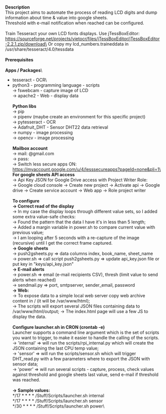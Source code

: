 **Description**\
This project aims to automate the process of reading LCD digits and dump information about time & value into google sheets.\
Threshold with e-mail notification when reached can be configured.\
\
Train Tesseract your own LCD fonts displays. Use jTessBoxEditor: https://sourceforge.net/projects/vietocr/files/jTessBoxEditor/jTessBoxEditor-2.2.1.zip/download\
Or copy my lcd_numbers.traineddata in /usr/share/tesseract/4.0/tessdata\
\
**Prerequisites**\
\
**Apps / Packages**\
* tesseract - OCR\
* python3 - programming language - scripts\
	-> fswebcam - capture image of LCD\
	-> apache2 - Web - display data\
\
**Python libs**\
	-> pip\
	-> pipenv (maybe create an environment for this specific project)\
	-> pytesseract - OCR\
	-> Adafruit_DHT - Sensor DHT22 data retrieval\
	-> numpy - image processing\
	-> opencv - image processing\
\
**Mailbox account**\
	-> mail: <uniqueID>@gmail.com\
	-> pass: <something>\
	-> Switch less secure apps ON: https://myaccount.google.com/u/4/lesssecureapps?pageId=none&pli=1\
\
**For google sheets API access**\
	-> Api Key JSON for Google Drive access with Project Writer Role:\
	-> Google cloud console -> Create new project -> Activate api -> Google drive -> Create service account -> Web app -> Role project writer\
\
**To configure**\
	**-> Correct read of the display**\
		-> In my case the display loops through different value sets, so I added some extra value-safe checks:\
			-> Found the pattern that the data I have it's in less than 5 length;\
    	-> Added a margin variable in power.sh to compare current value with previous value;\
    	-> I am looping after 5 seconds with a re-capture of the image (recursive) until I get the correct frame captured.\
	**-> Google sheets**\
		-> push2gsheets.py => data columns index, book_name, sheet_name\
		-> power.sh => call script push2gsheets.py => update api_key.json file or put key in "keys/api_key.json"\
	**-> E-mail alerts**\
		-> power.sh => email (e-mail recipients CSV), thresh (limit value to send alerts when reached)\
		-> sendmail.py => port, smtpserver, sender_email, password\
	**-> Web:**\
		-> To expose data to a simple local web server copy web archive content in / (it will be /var/www/html);\
		-> The scripts will export several JSON files containing data to /var/www/html/output;
		-> The index.html page will use a few JS to display the data.\
\
**Configure launcher.sh in CRON (crontab -e)**\
Launcher supports a command line argument which is the set of scripts you want to trigger, to make it easier to handle the calling of the scripts.\
	-> 'internal' => will run the scripts/rpi_internal.py which will create the JSON containing the last CPU temp value;\
	-> 'sensor' => will run the scripts/sensor.sh which will trigger DHT_read.py with a few parameters where to export the JSON with sensor data;\
	-> 'power' => will run several scripts - capture, process, check values against threshold and google sheets last value, send e-mail if threshold was reached.\
\
	**-> Sample values:**\
		*/17 * * * * /Stuff/Scripts/launcher.sh internal\
		*/17 * * * * /Stuff/Scripts/launcher.sh sensor\
		*/30 * * * * /Stuff/Scripts/launcher.sh power\
